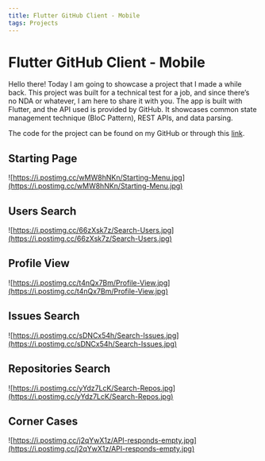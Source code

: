 ```yaml
---
title: Flutter GitHub Client - Mobile
tags: Projects
---
```


# Flutter GitHub Client - Mobile

Hello there! Today I am going to showcase a project that I made a while back. This project was built for a technical test for a job, and since there’s no NDA or whatever, I am here to share it with you. The app is built with Flutter, and the API used is provided by GitHub. It showcases common state management technique (BloC Pattern), REST APIs, and data parsing.


The code for the project can be found on my GitHub or through this [link](https://github.com/Kahar90/Githubflutterclient).

## Starting Page

![https://i.postimg.cc/wMW8hNKn/Starting-Menu.jpg](https://i.postimg.cc/wMW8hNKn/Starting-Menu.jpg)

## Users Search

![https://i.postimg.cc/66zXsk7z/Search-Users.jpg](https://i.postimg.cc/66zXsk7z/Search-Users.jpg)

## Profile View

![https://i.postimg.cc/t4nQx7Bm/Profile-View.jpg](https://i.postimg.cc/t4nQx7Bm/Profile-View.jpg)

## Issues Search

![https://i.postimg.cc/sDNCx54h/Search-Issues.jpg](https://i.postimg.cc/sDNCx54h/Search-Issues.jpg)

## Repositories Search

![https://i.postimg.cc/yYdz7LcK/Search-Repos.jpg](https://i.postimg.cc/yYdz7LcK/Search-Repos.jpg)

## Corner Cases

![https://i.postimg.cc/j2qYwX1z/API-responds-empty.jpg](https://i.postimg.cc/j2qYwX1z/API-responds-empty.jpg)